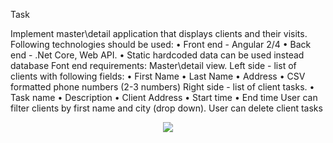 Task

Implement master\detail application that displays clients and their visits. Following
technologies should be used:
• Front end - Angular 2/4
• Back end - .Net Core, Web API.
• Static hardcoded data can be used instead database
Font end requirements:
Master\detail view.
Left side - list of clients with following fields:
• First Name
• Last Name
• Address
• CSV formatted phone numbers (2-3 numbers)
Right side - list of client tasks.
• Task name
• Description
• Client Address
• Start time
• End time
User can filter clients by first name and city (drop down).
User can delete client tasks

<p align="center">
  <img src="https://github.com/EsipovAleksandr/ToDoList/blob/master/images.PNG" />
</p>
